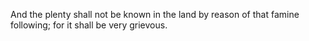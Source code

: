 And the plenty shall not be known in the land by reason of that famine following; for it shall be very grievous.
